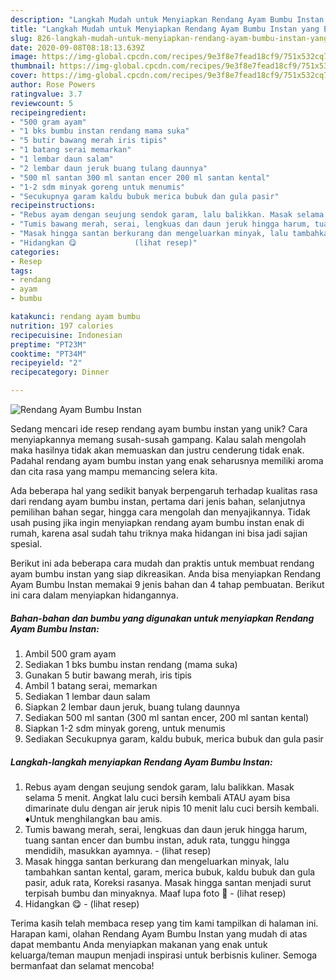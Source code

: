 ```yaml
---
description: "Langkah Mudah untuk Menyiapkan Rendang Ayam Bumbu Instan yang Enak"
title: "Langkah Mudah untuk Menyiapkan Rendang Ayam Bumbu Instan yang Enak"
slug: 826-langkah-mudah-untuk-menyiapkan-rendang-ayam-bumbu-instan-yang-enak
date: 2020-09-08T08:18:13.639Z
image: https://img-global.cpcdn.com/recipes/9e3f8e7fead18cf9/751x532cq70/rendang-ayam-bumbu-instan-foto-resep-utama.jpg
thumbnail: https://img-global.cpcdn.com/recipes/9e3f8e7fead18cf9/751x532cq70/rendang-ayam-bumbu-instan-foto-resep-utama.jpg
cover: https://img-global.cpcdn.com/recipes/9e3f8e7fead18cf9/751x532cq70/rendang-ayam-bumbu-instan-foto-resep-utama.jpg
author: Rose Powers
ratingvalue: 3.7
reviewcount: 5
recipeingredient:
- "500 gram ayam"
- "1 bks bumbu instan rendang mama suka"
- "5 butir bawang merah iris tipis"
- "1 batang serai memarkan"
- "1 lembar daun salam"
- "2 lembar daun jeruk buang tulang daunnya"
- "500 ml santan 300 ml santan encer 200 ml santan kental"
- "1-2 sdm minyak goreng untuk menumis"
- "Secukupnya garam kaldu bubuk merica bubuk dan gula pasir"
recipeinstructions:
- "Rebus ayam dengan seujung sendok garam, lalu balikkan. Masak selama 5 menit. Angkat lalu cuci bersih kembali ATAU ayam bisa dimarinate dulu dengan air jeruk nipis 10 menit lalu cuci bersih kembali. ♦Untuk menghilangkan bau amis."
- "Tumis bawang merah, serai, lengkuas dan daun jeruk hingga harum, tuang santan encer dan bumbu instan, aduk rata, tunggu hingga mendidih, masukkan ayamnya.             (lihat resep)"
- "Masak hingga santan berkurang dan mengeluarkan minyak, lalu tambahkan santan kental, garam, merica bubuk, kaldu bubuk dan gula pasir, aduk rata, Koreksi rasanya. Masak hingga santan menjadi surut terpisah bumbu dan minyaknya. Maaf lupa foto 😬             (lihat resep)"
- "Hidangkan 😋             (lihat resep)"
categories:
- Resep
tags:
- rendang
- ayam
- bumbu

katakunci: rendang ayam bumbu 
nutrition: 197 calories
recipecuisine: Indonesian
preptime: "PT23M"
cooktime: "PT34M"
recipeyield: "2"
recipecategory: Dinner

---
```



![Rendang Ayam Bumbu Instan](https://img-global.cpcdn.com/recipes/9e3f8e7fead18cf9/751x532cq70/rendang-ayam-bumbu-instan-foto-resep-utama.jpg)

Sedang mencari ide resep rendang ayam bumbu instan yang unik? Cara menyiapkannya memang susah-susah gampang. Kalau salah mengolah maka hasilnya tidak akan memuaskan dan justru cenderung tidak enak. Padahal rendang ayam bumbu instan yang enak seharusnya memiliki aroma dan cita rasa yang mampu memancing selera kita.

Ada beberapa hal yang sedikit banyak berpengaruh terhadap kualitas rasa dari rendang ayam bumbu instan, pertama dari jenis bahan, selanjutnya pemilihan bahan segar, hingga cara mengolah dan menyajikannya. Tidak usah pusing jika ingin menyiapkan rendang ayam bumbu instan enak di rumah, karena asal sudah tahu triknya maka hidangan ini bisa jadi sajian spesial.




Berikut ini ada beberapa cara mudah dan praktis untuk membuat rendang ayam bumbu instan yang siap dikreasikan. Anda bisa menyiapkan Rendang Ayam Bumbu Instan memakai 9 jenis bahan dan 4 tahap pembuatan. Berikut ini cara dalam menyiapkan hidangannya.

<!--inarticleads1-->

##### Bahan-bahan dan bumbu yang digunakan untuk menyiapkan Rendang Ayam Bumbu Instan:

1. Ambil 500 gram ayam
1. Sediakan 1 bks bumbu instan rendang (mama suka)
1. Gunakan 5 butir bawang merah, iris tipis
1. Ambil 1 batang serai, memarkan
1. Sediakan 1 lembar daun salam
1. Siapkan 2 lembar daun jeruk, buang tulang daunnya
1. Sediakan 500 ml santan (300 ml santan encer, 200 ml santan kental)
1. Siapkan 1-2 sdm minyak goreng, untuk menumis
1. Sediakan Secukupnya garam, kaldu bubuk, merica bubuk dan gula pasir




<!--inarticleads2-->

##### Langkah-langkah menyiapkan Rendang Ayam Bumbu Instan:

1. Rebus ayam dengan seujung sendok garam, lalu balikkan. Masak selama 5 menit. Angkat lalu cuci bersih kembali ATAU ayam bisa dimarinate dulu dengan air jeruk nipis 10 menit lalu cuci bersih kembali. ♦Untuk menghilangkan bau amis.
1. Tumis bawang merah, serai, lengkuas dan daun jeruk hingga harum, tuang santan encer dan bumbu instan, aduk rata, tunggu hingga mendidih, masukkan ayamnya. -             (lihat resep)
1. Masak hingga santan berkurang dan mengeluarkan minyak, lalu tambahkan santan kental, garam, merica bubuk, kaldu bubuk dan gula pasir, aduk rata, Koreksi rasanya. Masak hingga santan menjadi surut terpisah bumbu dan minyaknya. Maaf lupa foto 😬 -             (lihat resep)
1. Hidangkan 😋 -             (lihat resep)




Terima kasih telah membaca resep yang tim kami tampilkan di halaman ini. Harapan kami, olahan Rendang Ayam Bumbu Instan yang mudah di atas dapat membantu Anda menyiapkan makanan yang enak untuk keluarga/teman maupun menjadi inspirasi untuk berbisnis kuliner. Semoga bermanfaat dan selamat mencoba!
